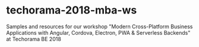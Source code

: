 # techorama-2018-mba-ws
Samples and resources for our workshop "Modern Cross-Platform Business Applications with Angular, Cordova, Electron, PWA &amp; Serverless Backends" at Techorama BE 2018
